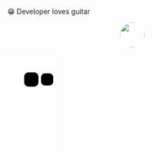 😁 Developer loves guitar

<p align="center">
  <img src="https://avatars.githubusercontent.com/u/53701131?v=4" width="50" height="50" style="border-radius: 50%;" />
</p>

![snake gif](https://raw.githubusercontent.com/avinash-218/avinash-218/output/github-contribution-grid-snake.svg)